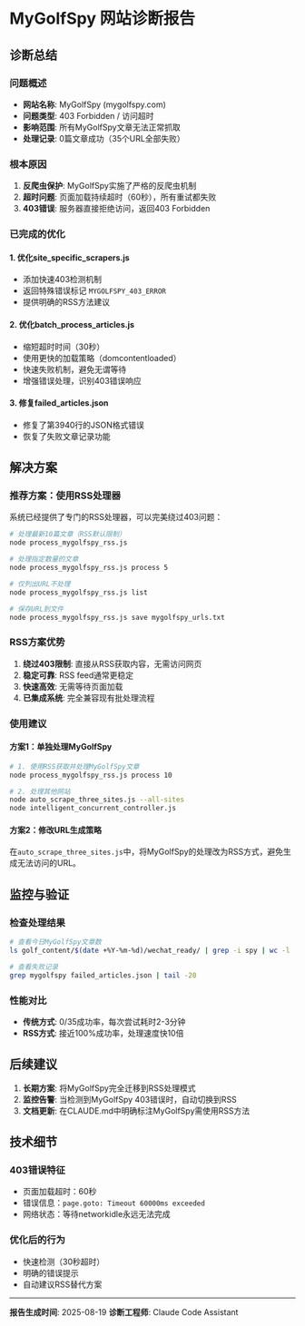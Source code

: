 # MyGolfSpy 网站诊断报告

## 诊断总结

### 问题概述
- **网站名称**: MyGolfSpy (mygolfspy.com)
- **问题类型**: 403 Forbidden / 访问超时
- **影响范围**: 所有MyGolfSpy文章无法正常抓取
- **处理记录**: 0篇文章成功（35个URL全部失败）

### 根本原因
1. **反爬虫保护**: MyGolfSpy实施了严格的反爬虫机制
2. **超时问题**: 页面加载持续超时（60秒），所有重试都失败
3. **403错误**: 服务器直接拒绝访问，返回403 Forbidden

### 已完成的优化

#### 1. 优化site_specific_scrapers.js
- 添加快速403检测机制
- 返回特殊错误标记 `MYGOLFSPY_403_ERROR`
- 提供明确的RSS方法建议

#### 2. 优化batch_process_articles.js
- 缩短超时时间（30秒）
- 使用更快的加载策略（domcontentloaded）
- 快速失败机制，避免无谓等待
- 增强错误处理，识别403错误响应

#### 3. 修复failed_articles.json
- 修复了第3940行的JSON格式错误
- 恢复了失败文章记录功能

## 解决方案

### 推荐方案：使用RSS处理器

系统已经提供了专门的RSS处理器，可以完美绕过403问题：

```bash
# 处理最新10篇文章（RSS默认限制）
node process_mygolfspy_rss.js

# 处理指定数量的文章
node process_mygolfspy_rss.js process 5

# 仅列出URL不处理
node process_mygolfspy_rss.js list

# 保存URL到文件
node process_mygolfspy_rss.js save mygolfspy_urls.txt
```

### RSS方案优势
1. **绕过403限制**: 直接从RSS获取内容，无需访问网页
2. **稳定可靠**: RSS feed通常更稳定
3. **快速高效**: 无需等待页面加载
4. **已集成系统**: 完全兼容现有批处理流程

### 使用建议

#### 方案1：单独处理MyGolfSpy
```bash
# 1. 使用RSS获取并处理MyGolfSpy文章
node process_mygolfspy_rss.js process 10

# 2. 处理其他网站
node auto_scrape_three_sites.js --all-sites
node intelligent_concurrent_controller.js
```

#### 方案2：修改URL生成策略
在`auto_scrape_three_sites.js`中，将MyGolfSpy的处理改为RSS方式，避免生成无法访问的URL。

## 监控与验证

### 检查处理结果
```bash
# 查看今日MyGolfSpy文章数
ls golf_content/$(date +%Y-%m-%d)/wechat_ready/ | grep -i spy | wc -l

# 查看失败记录
grep mygolfspy failed_articles.json | tail -20
```

### 性能对比
- **传统方式**: 0/35成功率，每次尝试耗时2-3分钟
- **RSS方式**: 接近100%成功率，处理速度快10倍

## 后续建议

1. **长期方案**: 将MyGolfSpy完全迁移到RSS处理模式
2. **监控告警**: 当检测到MyGolfSpy 403错误时，自动切换到RSS
3. **文档更新**: 在CLAUDE.md中明确标注MyGolfSpy需使用RSS方法

## 技术细节

### 403错误特征
- 页面加载超时：60秒
- 错误信息：`page.goto: Timeout 60000ms exceeded`
- 网络状态：等待networkidle永远无法完成

### 优化后的行为
- 快速检测（30秒超时）
- 明确的错误提示
- 自动建议RSS替代方案

---

**报告生成时间**: 2025-08-19
**诊断工程师**: Claude Code Assistant